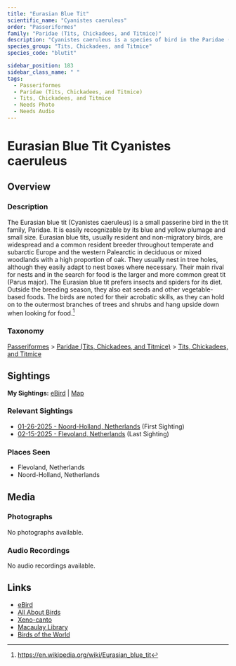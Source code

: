 ```yaml
---
title: "Eurasian Blue Tit"
scientific_name: "Cyanistes caeruleus"
order: "Passeriformes"
family: "Paridae (Tits, Chickadees, and Titmice)"
description: "Cyanistes caeruleus is a species of bird in the Paridae (Tits, Chickadees, and Titmice) family. It has been observed 2 times."
species_group: "Tits, Chickadees, and Titmice"
species_code: "blutit"

sidebar_position: 183
sidebar_class_name: " "
tags: 
  - Passeriformes
  - Paridae (Tits, Chickadees, and Titmice)
  - Tits, Chickadees, and Titmice
  - Needs Photo
  - Needs Audio
---
```


# Eurasian Blue Tit <span className='sci_name'>Cyanistes caeruleus</span>

## Overview

### Description
The Eurasian blue tit (Cyanistes caeruleus) is a small passerine bird in the tit family, Paridae. It is easily recognizable by its blue and yellow plumage and small size.
Eurasian blue tits, usually resident and non-migratory birds, are widespread and a common resident breeder throughout temperate and subarctic Europe and the western Palearctic in deciduous or mixed woodlands with a high proportion of oak. They usually nest in tree holes, although they easily adapt to nest boxes where necessary. Their main rival for nests and in the search for food is the larger and more common great tit (Parus major).
The Eurasian blue tit prefers insects and spiders for its diet. Outside the breeding season, they also eat seeds and other vegetable-based foods. The birds are noted for their acrobatic skills, as they can hold on to the outermost branches of trees and shrubs and hang upside down when looking for food.[^1]

[^1]: https://en.wikipedia.org/wiki/Eurasian_blue_tit

### Taxonomy
[Passeriformes](/tags/passeriformes) > [Paridae (Tits, Chickadees, and Titmice)](/tags/paridae-tits-chickadees-and-titmice) > [Tits, Chickadees, and Titmice](/tags/tits-chickadees-and-titmice)


## Sightings

**My Sightings:** [eBird](https://ebird.org/lifelist?r=world&time=life&spp=blutit) | [Map](/map?species_code=blutit)

### Relevant Sightings

* [01-26-2025 - Noord-Holland, Netherlands](https://ebird.org/checklist/S210727534) (First Sighting)
* [02-15-2025 - Flevoland, Netherlands](https://ebird.org/checklist/S213434174) (Last Sighting)

### Places Seen

* Flevoland, Netherlands
* Noord-Holland, Netherlands



## Media
### Photographs
No photographs available.

### Audio Recordings
No audio recordings available.

## Links
* [eBird](https://ebird.org/species/blutit) 
* [All About Birds](https://www.allaboutbirds.org/guide/blutit) 
* [Xeno-canto](https://www.xeno-canto.org/species/cyanistes-caeruleus) 
* [Macaulay Library](https://search.macaulaylibrary.org/catalog?taxonCode=blutit&sort=rating_rank_desc)
* [Birds of the World](https://birdsoftheworld.org/bow/species/blutit)
